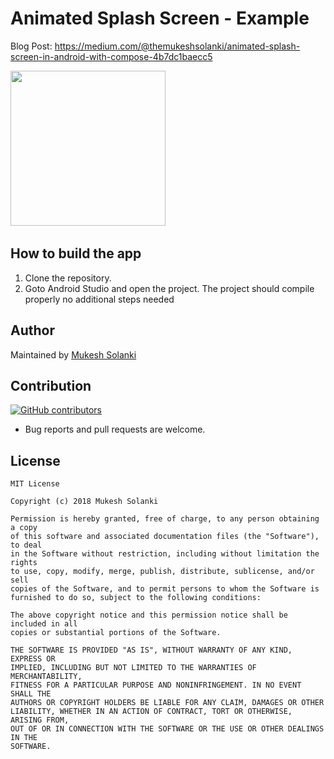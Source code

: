 # Animated Splash Screen - Example

Blog Post: https://medium.com/@themukeshsolanki/animated-splash-screen-in-android-with-compose-4b7dc1baecc5

<img src="https://raw.githubusercontent.com/mukeshsolanki/animated-splash-screen/main/screenshot/screenshot.gif" width="248px"/> &nbsp;&nbsp;

## How to build the app
1. Clone the repository.
2. Goto Android Studio and open the project.
   The project should compile properly no additional steps needed

## Author
Maintained by [Mukesh Solanki](https://www.github.com/mukeshsolanki)

## Contribution
[![GitHub contributors](https://img.shields.io/github/contributors/mukeshsolanki/animated-splash-screen.svg)](https://github.com/mukeshsolanki/animated-splash-screen/graphs/contributors)

* Bug reports and pull requests are welcome.

## License
```
MIT License

Copyright (c) 2018 Mukesh Solanki

Permission is hereby granted, free of charge, to any person obtaining a copy
of this software and associated documentation files (the "Software"), to deal
in the Software without restriction, including without limitation the rights
to use, copy, modify, merge, publish, distribute, sublicense, and/or sell
copies of the Software, and to permit persons to whom the Software is
furnished to do so, subject to the following conditions:

The above copyright notice and this permission notice shall be included in all
copies or substantial portions of the Software.

THE SOFTWARE IS PROVIDED "AS IS", WITHOUT WARRANTY OF ANY KIND, EXPRESS OR
IMPLIED, INCLUDING BUT NOT LIMITED TO THE WARRANTIES OF MERCHANTABILITY,
FITNESS FOR A PARTICULAR PURPOSE AND NONINFRINGEMENT. IN NO EVENT SHALL THE
AUTHORS OR COPYRIGHT HOLDERS BE LIABLE FOR ANY CLAIM, DAMAGES OR OTHER
LIABILITY, WHETHER IN AN ACTION OF CONTRACT, TORT OR OTHERWISE, ARISING FROM,
OUT OF OR IN CONNECTION WITH THE SOFTWARE OR THE USE OR OTHER DEALINGS IN THE
SOFTWARE.
```
